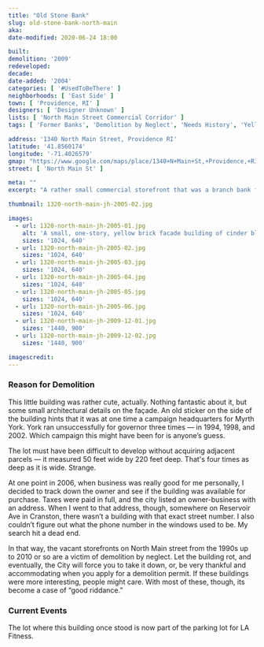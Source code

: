 ```yaml
---
title: "Old Stone Bank"
slug: old-stone-bank-north-main
aka:
date-modified: 2020-06-24 18:00

built: 
demolition: '2009'
redeveloped: 
decade:
date-added: '2004'
categories: [ '#UsedToBeThere' ]
neighborhoods: [ 'East Side' ]
town: [ 'Providence, RI' ]
designers: [ 'Designer Unknown' ]
lists: [ 'North Main Street Commercial Corridor' ]
tags: [ 'Former Banks', 'Demolition by Neglect', 'Needs History', 'Yellow brick' ]

address: '1340 North Main Street, Providence RI'
latitude: '41.8560174'
longitude: '-71.4026579'
gmap: "https://www.google.com/maps/place/1340+N+Main+St,+Providence,+RI"
street: [ 'North Main St' ]

meta: ""
excerpt: "A rather small commercial storefront that was a branch bank for some time but abandoned for many years before eventual demolition."

thumbnail: 1320-north-main-jh-2005-02.jpg

images:
  - url: 1320-north-main-jh-2005-01.jpg
    alt: 'A small, one-story, yellow brick facade building of cinder block construction once used as a banking branch office along a busy commercial strip.'
    sizes: '1024, 640'
  - url: 1320-north-main-jh-2005-02.jpg
    sizes: '1024, 640'
  - url: 1320-north-main-jh-2005-03.jpg
    sizes: '1024, 640'
  - url: 1320-north-main-jh-2005-04.jpg
    sizes: '1024, 640'
  - url: 1320-north-main-jh-2005-05.jpg
    sizes: '1024, 640'
  - url: 1320-north-main-jh-2005-06.jpg
    sizes: '1024, 640'
  - url: 1320-north-main-jh-2009-12-01.jpg
    sizes: '1440, 900'
  - url: 1320-north-main-jh-2009-12-02.jpg
    sizes: '1440, 900'

imagescredit: 
---
```


### Reason for Demolition

This little building was rather cute, actually. Nothing fantastic about it, but some small architectural details on the façade. An old sticker on the side of the building hints that it was at one time a campaign headquarters for Myrth York. York ran unsuccessfully for governor three times — in 1994, 1998, and 2002. Which campaign this might have been for is anyone’s guess. 

The lot must have been difficult to develop without acquiring adjacent parcels — it measured 50 feet wide by 220 feet deep. That's four times as deep as it is wide. Strange. 

At one point in 2006, when business was really good for me personally, I decided to track down the owner and see if the building was available for purchase. Taxes were paid in full, and the city listed an owner-business with an address. When I went to that address, though, somewhere on Reservoir Ave in Cranston, there wasn’t a building with that exact street number. I also couldn’t figure out what the phone number in the windows used to be. My search hit a dead end.

In that way, the vacant storefronts on North Main street from the 1990s up to 2010 or so are a victim of demolition by neglect. Let the building rot, and eventually, the City will force you to take it down, or, be very thankful and accommodating when you apply for a demolition permit. If these buildings were more interesting, people might care. With most of these, though, its become a case of “good riddance.”


### Current Events

The lot where this building once stood is now part of the parking lot for LA Fitness. 
